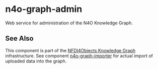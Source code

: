 # n4o-graph-admin
Web service for administration of the N4O Knowledge Graph.

## See Also

This component is part of the [NFDI4Objects Knowledge Graph](https://github.com/nfdi4objects/n4o-graph) infrastructure. See component [n4o-graph-importer](https://github.com/nfdi4objects/n4o-graph-importer) for actual import of uploaded data into the graph.

